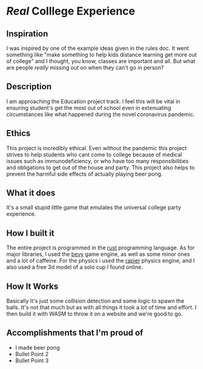 # *Real* Colllege Experience
## Inspiration
I was inspired by one of the example ideas given in the rules doc. It went something like "make something to help kids distance learning get more out of college" and I thought, you know, classes are important and all. But what are people *really* missing out on when they can't go in person?

## Description
I am approaching the Education project track. I feel this will be vital in ensuring student's get the most out of school even in extenuating circumstances like what happened during the novel coronavirus pandemic.

## Ethics
This project is incredibly ethical. Even without the pandemic this project strives to help students who cant come to college because of medical issues such as immunodeficiency, or who have too many responsibilities and obligations to get out of the house and party. This project also helps to prevent the harmful side effects of actually playing beer pong.

## What it does
It's a small stupid little game that emulates the universal college party experience.

## How I built it
The entire project is programmed in the [rust](https://www.rust-lang.org/) programming language. As for major libraries, I used the [bevy](https://bevyengine.org/) game engine, as well as some minor ones and a lot of caffeine. For the physics i used the [rapier](https://rapier.rs/) physics engine, and I also used a free 3d model of a solo cup I found online.

## How It Works
Basically It's just some collision detection and some logic to spawn the balls. It's not that much but as with all things it took a lot of time and effort. I then build it with WASM to throw it on a website and we're good to go.

## Accomplishments that I'm proud of
 * I made beer pong
 * Bullet Point 2
 * Bullet Point 3 